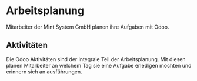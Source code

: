 # Arbeitsplanung

Mitarbeiter der Mint System GmbH planen ihre Aufgaben mit Odoo.

## Aktivitäten

Die Odoo Aktivitäten sind der integrale Teil der Arbeitsplanung. Mit diesen planen Mitarbeiter an welchem Tag sie eine Aufgabe erledigen möchten und erinnern sich an ausführungen.

